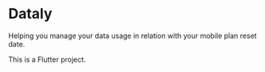 # Dataly

Helping you manage your data usage in relation with your mobile plan reset date.

This is a Flutter project.